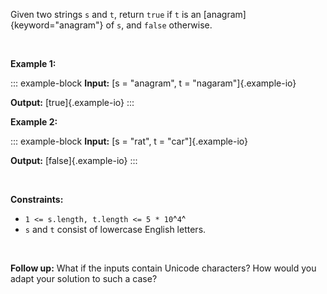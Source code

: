 Given two strings `s` and `t`, return `true` if `t` is an
[anagram]{keyword="anagram"} of `s`, and `false` otherwise.

 

**Example 1:**

::: example-block
**Input:** [s = \"anagram\", t = \"nagaram\"]{.example-io}

**Output:** [true]{.example-io}
:::

**Example 2:**

::: example-block
**Input:** [s = \"rat\", t = \"car\"]{.example-io}

**Output:** [false]{.example-io}
:::

 

**Constraints:**

-   `1 <= s.length, t.length <= 5 * 10`^`4`^
-   `s` and `t` consist of lowercase English letters.

 

**Follow up:** What if the inputs contain Unicode characters? How would
you adapt your solution to such a case?
